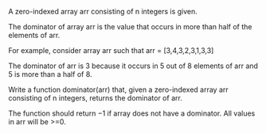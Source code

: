 A zero-indexed array arr consisting of n integers is given. 

The dominator of array arr is the value that occurs in more than half of the elements of arr.

For example, consider array arr such that arr = [3,4,3,2,3,1,3,3]

The dominator of arr is 3 because it occurs in 5 out of 8 elements of arr and 5 is more than a half of 8.

Write a function dominator(arr) that, given a zero-indexed array arr consisting of n integers, returns the dominator of arr. 

The function should return −1 if array does not have a dominator. All values in arr will be >=0.
